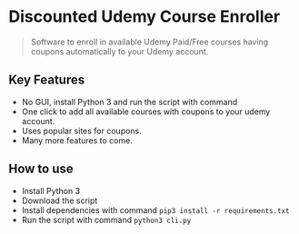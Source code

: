 # Discounted Udemy Course Enroller

> Software to enroll in available Udemy Paid/Free courses having coupons automatically to your Udemy account.

## Key Features

- No GUI, install Python 3 and run the script with command
- One click to add all available courses with coupons to your udemy account.
- Uses popular sites for coupons.
- Many more features to come.

## How to use
- Install Python 3
- Download the script
- Install dependencies with command `pip3 install -r requirements.txt`
- Run the script with command `python3 cli.py`